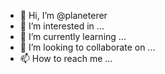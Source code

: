 - 👋 Hi, I’m @planeterer
- 👀 I’m interested in ...
- 🌱 I’m currently learning ...
- 💞️ I’m looking to collaborate on ...
- 📫 How to reach me ...

<!---
planeterer/planeterer is a ✨ special ✨ repository because its `README.md` (this file) appears on your GitHub profile.
You can click the Preview link to take a look at your changes.
--->
